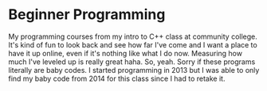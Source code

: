 # Beginner Programming
My programming courses from my intro to C++ class at community college. It's kind of fun to look back and see how far I've come and I want a place to have it up online, even if it's nothing like what I do now. Measuring how much I've leveled up is really great haha. So, yeah. Sorry if these programs literally are baby codes. I started programming in 2013 but I was able to only find my baby code from 2014 for this class since I had to retake it.
